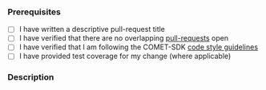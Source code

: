 ### Prerequisites

- [ ] I have written a descriptive pull-request title
- [ ] I have verified that there are no overlapping [pull-requests](https://github.com/RHEAGROUP/COMET-WebServices-Community-Edition/pulls) open
- [ ] I have verified that I am following the COMET-SDK [code style guidelines](https://raw.githubusercontent.com/RHEAGROUP/COMET-WebServices-Community-Edition/master/.github/CONTRIBUTING.md)
- [ ] I have provided test coverage for my change (where applicable)

### Description
<!-- A description of the changes proposed in the pull-request -->

<!-- Thanks for contributing to COMET Web Services! -->